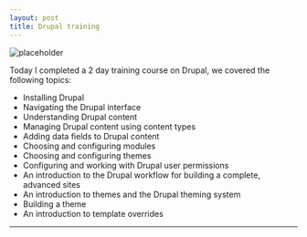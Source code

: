 ```yaml
---
layout: post
title: Drupal training
---
```


![placeholder](https://cloud.githubusercontent.com/assets/1637993/10256732/b7f8d02a-6918-11e5-83b0-56b898e82a8a.png "Large example image")

Today I completed a 2 day training course on Drupal, we covered the following topics:

- Installing Drupal
- Navigating the Drupal interface
- Understanding Drupal content
- Managing Drupal content using content types
- Adding data fields to Drupal content
- Choosing and configuring modules
- Choosing and configuring themes
- Configuring and working with Drupal user permissions
- An introduction to the Drupal workflow for building a complete, advanced sites
- An introduction to themes and the Drupal theming system
- Building a theme
- An introduction to template overrides

<hr style="clear:both"/>
